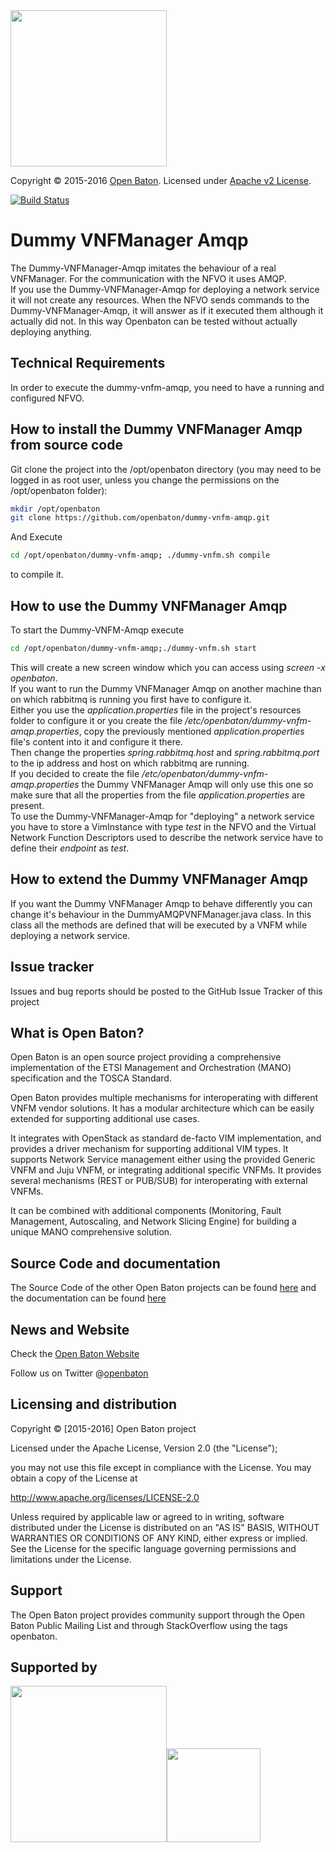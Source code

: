   <img src="https://raw.githubusercontent.com/openbaton/openbaton.github.io/master/images/openBaton.png" width="250"/>
  
  Copyright © 2015-2016 [Open Baton](http://openbaton.org). 
  Licensed under [Apache v2 License](http://www.apache.org/licenses/LICENSE-2.0).

[![Build Status](https://travis-ci.org/openbaton/dummy-vnfm-amqp.svg?branch=master)](https://travis-ci.org/openbaton/dummy-vnfm-amqp)

# Dummy VNFManager Amqp
The Dummy-VNFManager-Amqp imitates the behaviour of a real VNFManager. For the communication with the NFVO it uses AMQP.  
If you use the Dummy-VNFManager-Amqp for deploying a network service it will not create any resources. 
When the NFVO sends commands to the Dummy-VNFManager-Amqp, it will answer as if it executed them although it actually did not. 
In this way Openbaton can be tested without actually deploying anything. 

## Technical Requirements

In order to execute the dummy-vnfm-amqp, you need to have a running and configured NFVO. 

## How to install the Dummy VNFManager Amqp from source code

Git clone the project into the /opt/openbaton directory (you may need to be logged in as root user, unless you change the permissions on the /opt/openbaton folder): 

```bash
mkdir /opt/openbaton
git clone https://github.com/openbaton/dummy-vnfm-amqp.git
```

And Execute 
```bash
cd /opt/openbaton/dummy-vnfm-amqp; ./dummy-vnfm.sh compile
```
to compile it. 

## How to use the Dummy VNFManager Amqp

To start the Dummy-VNFM-Amqp execute
 ```bash
 cd /opt/openbaton/dummy-vnfm-amqp;./dummy-vnfm.sh start
 ```

This will create a new screen window which you can access using *screen -x openbaton*.  
If you want to run the Dummy VNFManager Amqp on another machine than on which rabbitmq is running you first have to configure it.  
Either you use the *application.properties* file in the project's resources folder to configure it or you create the file 
*/etc/openbaton/dummy-vnfm-amqp.properties*, copy the previously mentioned *application.properties* file's content into it 
and configure it there.  
Then change the properties *spring.rabbitmq.host* and *spring.rabbitmq.port* to the ip address and host on which rabbitmq are running.  
If you decided to create the file */etc/openbaton/dummy-vnfm-amqp.properties* the Dummy VNFManager Amqp will only use this one so make sure 
that all the properties from the file *application.properties* are present.  
To use the Dummy-VNFManager-Amqp for "deploying" a network service you have to store a VimInstance with type *test* in the NFVO 
and the Virtual Network Function Descriptors used to describe the network service have to define their *endpoint* as *test*. 

## How to extend the Dummy VNFManager Amqp

If you want the Dummy VNFManager Amqp to behave differently you can change it's behaviour in the DummyAMQPVNFManager.java class.
In this class all the methods are defined that will be executed by a VNFM while deploying a network service. 

## Issue tracker

Issues and bug reports should be posted to the GitHub Issue Tracker of this project

## What is Open Baton?

Open Baton is an open source project providing a comprehensive implementation of the ETSI Management and Orchestration (MANO) specification and the TOSCA Standard.

Open Baton provides multiple mechanisms for interoperating with different VNFM vendor solutions. It has a modular architecture which can be easily extended for supporting additional use cases. 

It integrates with OpenStack as standard de-facto VIM implementation, and provides a driver mechanism for supporting additional VIM types. It supports Network Service management either using the provided Generic VNFM and Juju VNFM, or integrating additional specific VNFMs. It provides several mechanisms (REST or PUB/SUB) for interoperating with external VNFMs. 

It can be combined with additional components (Monitoring, Fault Management, Autoscaling, and Network Slicing Engine) for building a unique MANO comprehensive solution.

## Source Code and documentation

The Source Code of the other Open Baton projects can be found [here][openbaton-github] and the documentation can be found [here][openbaton-doc]

## News and Website

Check the [Open Baton Website][openbaton]

Follow us on Twitter @[openbaton][openbaton-twitter]

## Licensing and distribution
Copyright © [2015-2016] Open Baton project

Licensed under the Apache License, Version 2.0 (the "License");

you may not use this file except in compliance with the License.
You may obtain a copy of the License at

  http://www.apache.org/licenses/LICENSE-2.0

Unless required by applicable law or agreed to in writing, software
distributed under the License is distributed on an "AS IS" BASIS,
WITHOUT WARRANTIES OR CONDITIONS OF ANY KIND, either express or implied.
See the License for the specific language governing permissions and
limitations under the License.

## Support
The Open Baton project provides community support through the Open Baton Public Mailing List and through StackOverflow using the tags openbaton.

## Supported by
  <img src="https://raw.githubusercontent.com/openbaton/openbaton.github.io/master/images/fokus.png" width="250"/><img src="https://raw.githubusercontent.com/openbaton/openbaton.github.io/master/images/tu.png" width="150"/>

[fokus-logo]: https://raw.githubusercontent.com/openbaton/openbaton.github.io/master/images/fokus.png
[openbaton]: http://openbaton.org
[openbaton-doc]: http://openbaton.org/documentation
[openbaton-github]: http://github.org/openbaton
[openbaton-logo]: https://raw.githubusercontent.com/openbaton/openbaton.github.io/master/images/openBaton.png
[openbaton-mail]: mailto:users@openbaton.org
[openbaton-twitter]: https://twitter.com/openbaton
[tub-logo]: https://raw.githubusercontent.com/openbaton/openbaton.github.io/master/images/tu.png

